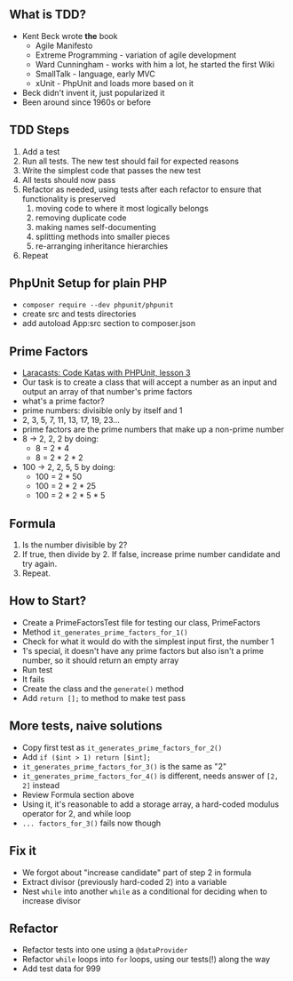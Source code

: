 ## What is TDD?

* Kent Beck wrote __the__ book
  * Agile Manifesto
  * Extreme Programming - variation of agile development
  * Ward Cunningham - works with him a lot, he started the first Wiki
  * SmallTalk - language, early MVC
  * xUnit - PhpUnit and loads more based on it
* Beck didn't invent it, just popularized it
* Been around since 1960s or before


## TDD Steps

1. Add a test
2. Run all tests. The new test should fail for expected reasons
3. Write the simplest code that passes the new test
4. All tests should now pass
5. Refactor as needed, using tests after each refactor to ensure that 
   functionality is preserved
   1. moving code to where it most logically belongs
   2. removing duplicate code
   3. making names self-documenting
   4. splitting methods into smaller pieces
   5. re-arranging inheritance hierarchies
6. Repeat


## PhpUnit Setup for plain PHP

* `composer require --dev phpunit/phpunit`
* create src and tests directories
* add autoload App:src section to composer.json


## Prime Factors

* [Laracasts: Code Katas with PHPUnit, lesson 3][prime factors kata] 
* Our task is to create a class that will accept a number as an input 
  and output an array of that number's prime factors
* what's a prime factor?
* prime numbers: divisible only by itself and 1
* 2, 3, 5, 7, 11, 13, 17, 19, 23...
* prime factors are the prime numbers that make up a non-prime number
* 8 -> 2, 2, 2  by doing:
  * 8 = 2 * 4
  * 8 = 2 * 2 * 2
* 100 -> 2, 2, 5, 5  by doing:
  * 100 = 2 * 50
  * 100 = 2 * 2 * 25
  * 100 = 2 * 2 * 5 * 5


## Formula

1. Is the number divisible by 2?
2. If true, then divide by 2. If false, increase prime number candidate 
   and try again.
3. Repeat.


## How to Start?

* Create a PrimeFactorsTest file for testing our class, PrimeFactors
* Method `it_generates_prime_factors_for_1()`
* Check for what it would do with the simplest input first, the number 1
* 1's special, it doesn't have any prime factors but also isn't a prime 
  number, so it should return an empty array
* Run test
* It fails
* Create the class and the `generate()` method
* Add `return [];` to method to make test pass


## More tests, naive solutions

* Copy first test as `it_generates_prime_factors_for_2()`
* Add `if ($int > 1) return [$int];`
* `it_generates_prime_factors_for_3()` is the same as "2"
* `it_generates_prime_factors_for_4()` is different, needs answer of 
  `[2, 2]` instead
* Review Formula section above
* Using it, it's reasonable to add a storage array, a hard-coded 
  modulus operator for 2, and while loop
* `... factors_for_3()` fails now though


## Fix it

* We forgot about "increase candidate" part of step 2 in formula
* Extract divisor (previously hard-coded 2) into a variable
* Nest `while` into another `while` as a conditional for deciding when 
  to increase divisor


## Refactor

* Refactor tests into one using a `@dataProvider`
* Refactor `while` loops into `for` loops, using our tests(!) along the way
* Add test data for 999








[prime factors kata]:https://laracasts.com/series/code-katas-with-phpunit/episodes/3










